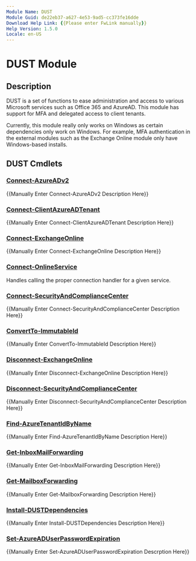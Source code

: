 ```yaml
---
Module Name: DUST
Module Guid: de22eb37-a627-4e53-9ad5-cc373fe16dde
Download Help Link: {{Please enter FwLink manually}}
Help Version: 1.5.0
Locale: en-US
---
```


# DUST Module
## Description
DUST is a set of functions to ease administration and access to various Microsoft services such as Office 365 and AzureAD. This module has support for MFA and delegated access to client tenants.

Currently, this module really only works on Windows as certain dependencies only work on Windows. For example, MFA authentication in the external modules such as the Exchange Online module only have Windows-based installs.

## DUST Cmdlets
### [Connect-AzureADv2](Connect-AzureADv2.md)
{{Manually Enter Connect-AzureADv2 Description Here}}

### [Connect-ClientAzureADTenant](Connect-ClientAzureADTenant.md)
{{Manually Enter Connect-ClientAzureADTenant Description Here}}

### [Connect-ExchangeOnline](Connect-ExchangeOnline.md)
{{Manually Enter Connect-ExchangeOnline Description Here}}

### [Connect-OnlineService](Connect-OnlineService.md)
Handles calling the proper connection handler for a given service.

### [Connect-SecurityAndComplianceCenter](Connect-SecurityAndComplianceCenter.md)
{{Manually Enter Connect-SecurityAndComplianceCenter Description Here}}

### [ConvertTo-ImmutableId](ConvertTo-ImmutableId.md)
{{Manually Enter ConvertTo-ImmutableId Description Here}}

### [Disconnect-ExchangeOnline](Disconnect-ExchangeOnline.md)
{{Manually Enter Disconnect-ExchangeOnline Description Here}}

### [Disconnect-SecurityAndComplianceCenter](Disconnect-SecurityAndComplianceCenter.md)
{{Manually Enter Disconnect-SecurityAndComplianceCenter Description Here}}

### [Find-AzureTenantIdByName](Find-AzureTenantIdByName.md)
{{Manually Enter Find-AzureTenantIdByName Description Here}}

### [Get-InboxMailForwarding](Get-InboxMailForwarding.md)
{{Manually Enter Get-InboxMailForwarding Description Here}}

### [Get-MailboxForwarding](Get-MailboxForwarding.md)
{{Manually Enter Get-MailboxForwarding Description Here}}

### [Install-DUSTDependencies](Install-DUSTDependencies.md)
{{Manually Enter Install-DUSTDependencies Description Here}}

### [Set-AzureADUserPasswordExpiration](Set-AzureADUserPasswordExpiration.md)
{{Manually Enter Set-AzureADUserPasswordExpiration Descrption Here}}